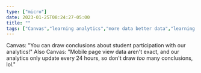 ```yaml
---
type: ["micro"]
date: 2023-01-25T08:24:27-05:00
title: ""
tags: ["Canvas","learning analytics","more data better data","learning management systems","privacy","surveillance","edtech"]
---
```

Canvas: "You can draw conclusions about student participation with our analytics!" Also Canvas: "Mobile page view data aren't exact, and our analytics only update every 24 hours, so don't draw *too* many conclusions, lol."
